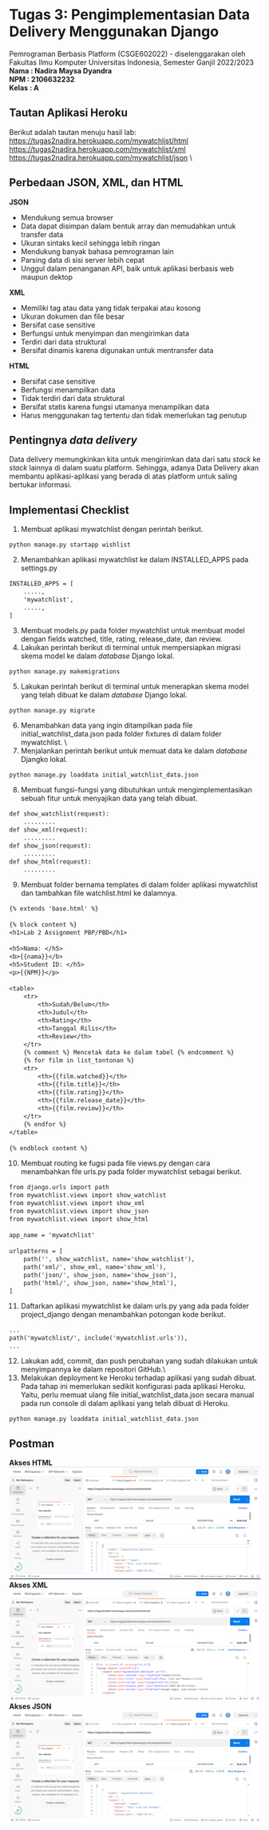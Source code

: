 # Tugas 3: Pengimplementasian Data Delivery Menggunakan Django

Pemrograman Berbasis Platform (CSGE602022) - diselenggarakan oleh Fakultas Ilmu Komputer Universitas Indonesia, Semester Ganjil 2022/2023 \
**Nama  : Nadira Maysa Dyandra** \
**NPM   : 2106632232** \
**Kelas : A**

## Tautan Aplikasi Heroku
Berikut adalah tautan menuju hasil lab: \
https://tugas2nadira.herokuapp.com/mywatchlist/html \
https://tugas2nadira.herokuapp.com/mywatchlist/xml \
https://tugas2nadira.herokuapp.com/mywatchlist/json \

## Perbedaan JSON, XML, dan HTML
**JSON**
- Mendukung semua browser
- Data dapat disimpan dalam bentuk array dan memudahkan untuk transfer data
- Ukuran sintaks kecil sehingga lebih ringan
- Mendukung banyak bahasa pemrograman lain
- Parsing data di sisi server lebih cepat
- Unggul dalam penanganan API, baik untuk aplikasi berbasis web maupun dektop

**XML**
- Memiliki tag atau data yang tidak terpakai atau kosong
- Ukuran dokumen dan file besar
- Bersifat case sensitive
- Berfungsi untuk menyimpan dan mengirimkan data
- Terdiri dari data struktural
- Bersifat dinamis karena digunakan untuk mentransfer data

**HTML**
- Bersifat case sensitive
- Berfungsi menampilkan data
- Tidak terdiri dari data struktural
- Bersifat statis karena fungsi utamanya menampilkan data
- Harus menggunakan tag tertentu dan tidak memerlukan tag penutup

## Pentingnya *data delivery*
Data delivery memungkinkan kita untuk mengirimkan data dari satu *stack* ke *stack* lainnya di dalam suatu platform. Sehingga, adanya Data Delivery akan membantu aplikasi-aplikasi yang berada di atas platform untuk saling bertukar informasi.  

## Implementasi Checklist
1. Membuat aplikasi mywatchlist dengan perintah berikut.
```
python manage.py startapp wishlist
```
2. Menambahkan aplikasi mywatchlist ke dalam INSTALLED_APPS pada settings.py
```
INSTALLED_APPS = [
    .....,
    'mywatchlist',
    .....,
]
```
3. Membuat models.py pada folder mywatchlist untuk membuat model dengan fields watched, title, rating, release_date, dan review.
4. Lakukan perintah berikut di terminal untuk mempersiapkan migrasi skema model ke dalam *database* Django lokal.
```
python manage.py makemigrations
```
5. Lakukan perintah berikut di terminal untuk menerapkan skema model yang telah dibuat ke dalam *database* Django lokal. 
```
python manage.py migrate
```
6. Menambahkan data yang ingin ditampilkan pada file initial_watchlist_data.json pada folder fixtures di dalam folder mywatchlist. \
7. Menjalankan perintah berikut untuk memuat data ke dalam *database* Djangko lokal.
```
python manage.py loaddata initial_watchlist_data.json
```
8. Membuat fungsi-fungsi yang dibutuhkan untuk mengimplementasikan sebuah fitur untuk menyajikan data yang telah dibuat.
```
def show_watchlist(request):
    .........
def show_xml(request):
    .........
def show_json(request):
    .........
def show_html(request):
    .........
```
9. Membuat folder bernama templates di dalam folder aplikasi mywatchlist dan tambahkan file watchlist.html ke dalamnya.
```
{% extends 'base.html' %}

{% block content %}
<h1>Lab 2 Assignment PBP/PBD</h1>

<h5>Nama: </h5>
<b>{{nama}}</b>
<h5>Student ID: </h5>
<p>{{NPM}}</p>

<table>
    <tr>
        <th>Sudah/Belum</th>
        <th>Judul</th>
        <th>Rating</th>
        <th>Tanggal Rilis</th>
        <th>Review</th>
    </tr>
    {% comment %} Mencetak data ke dalam tabel {% endcomment %}
    {% for film in list_tontonan %}
    <tr>
        <th>{{film.watched}}</th>
        <th>{{film.title}}</th>
        <th>{{film.rating}}</th>
        <th>{{film.release_date}}</th>
        <th>{{film.review}}</th>
    </tr>
    {% endfor %}
</table>

{% endblock content %}
```
10. Membuat routing ke fugsi pada file views.py dengan cara menambahkan file urls.py pada folder mywatchlist sebagai berikut.
```
from django.urls import path
from mywatchlist.views import show_watchlist
from mywatchlist.views import show_xml
from mywatchlist.views import show_json
from mywatchlist.views import show_html

app_name = 'mywatchlist'

urlpatterns = [
    path('', show_watchlist, name='show_watchlist'),
    path('xml/', show_xml, name='show_xml'),
    path('json/', show_json, name='show_json'),
    path('html/', show_json, name='show_html'),
]
```
11. Daftarkan aplikasi mywatchlist ke dalam urls.py yang ada pada folder project_django dengan menambahkan potongan kode berikut.
```
...
path('mywatchlist/', include('mywatchlist.urls')),
...
```
12. Lakukan add, commit, dan push perubahan yang sudah dilakukan untuk menyimpannya ke dalam repositori GitHub.\
13. Melakukan deployment ke Heroku terhadap aplikasi yang sudah dibuat. Pada tahap ini memerlukan sedikit konfigurasi pada aplikasi Heroku. Yaitu, perlu memuat ulang file initial_watchlist_data.json secara manual pada run console di dalam aplikasi yang telah dibuat di Heroku.
```
python manage.py loaddata initial_watchlist_data.json
```
## Postman
**Akses HTML**
![](/Asset/PostMan-HTML.png)
**Akses XML**
![](/Asset/PostMan-XML.png)
**Akses JSON**
![](/Asset/PostMan-JSON.png)